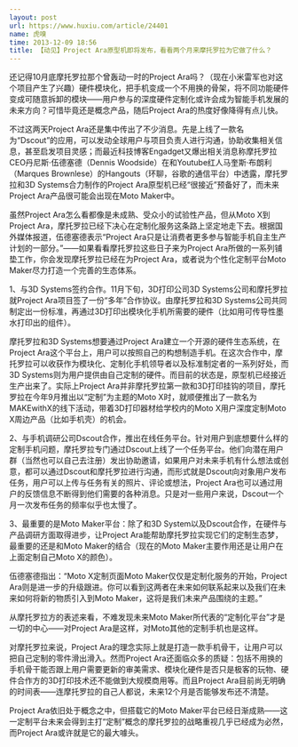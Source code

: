 ```yaml
---
layout: post
url: https://www.huxiu.com/article/24401
name: 虎嗅
time: 2013-12-09 18:56
title: 【动见】Project Ara原型机即将发布，看看两个月来摩托罗拉为它做了什么？
---
```

还记得10月底摩托罗拉那个曾轰动一时的Project Ara吗？（现在小米雷军也对这个项目产生了兴趣）硬件模块化，把手机变成一个不用换的骨架，将不同功能硬件变成可随意拆卸的模块——用户参与的深度硬件定制化或许会成为智能手机发展的未来方向？可惜毕竟还是概念产品，随后Project Ara的热度好像降得有点儿快。

不过这两天Project Ara还是集中传出了不少消息。先是上线了一款名为“Dscout”的应用，可以发动全球用户与项目负责人进行沟通，协助收集相关信息，甚至启发项目灵感；而最近科技博客Engadget又爆出相关消息称摩托罗拉CEO丹尼斯·伍德塞德（Dennis Woodside）在和Youtube红人马奎斯·布朗利（Marques Brownlese）的Hangouts（环聊，谷歌的通信平台）中透露，摩托罗拉和3D Systems合力制作的Project Ara原型机已经“很接近”预备好了，而未来Project Ara产品很可能会出现在Moto Maker中。

虽然Project Ara怎么看都像是未成熟、受众小的试验性产品，但从Moto X到Project Ara，摩托罗拉已经下决心在定制化服务这条路上坚定地走下去。根据国外媒体报道，伍德塞德表示“Project Ara只是让消费者更多参与智能手机自主生产计划的一部分。”——如果看看摩托罗拉这些日子来为Project Ara所做的一系列铺垫工作，你会发现摩托罗拉已经在为Project Ara，或者说为个性化定制平台Moto Maker尽力打造一个完善的生态体系。

1、与3D Systems签约合作。11月下旬，3D打印公司3D Systems公司和摩托罗拉就Project Ara项目签了一份“多年”合作协议。由摩托罗拉和3D Systems公司共同制定出一份标准，再通过3D打印出模块化手机所需要的硬件（比如用可传导性墨水打印出的组件）。

摩托罗拉和3D Systems想要通过Project Ara建立一个开源的硬件生态系统，在Project Ara这个平台上，用户可以按照自己的构想制造手机。在这次合作中，摩托罗拉可以收获作为模块化、定制化手机领导者以及标准制定者的一系列好处，而3D Systems则为用户提供由自己定制的硬件。而目前的状态是，原型机已经接近生产出来了。实际上Project Ara并非摩托罗拉第一款和3D打印挂钩的项目，摩托罗拉在今年9月推出以“定制”为主题的Moto X时，就顺便推出了一款名为MAKEwithX的线下活动，带着3D打印器材给学校内的Moto X用户深度定制Moto X周边产品（比如手机壳）的机会。

2、与手机调研公司Dscout合作，推出在线任务平台。针对用户到底想要什么样的定制手机问题，摩托罗拉专门通过Dscout上线了一个任务平台。他们向潜在用户群（当然也可以自己去注册）发出协助邀请，如果用户对未来手机有什么想法或创意，都可以通过Dscout和摩托罗拉进行沟通，而形式就是Dscout向对象用户发布任务，用户可以上传与任务有关的照片、评论或想法，Project Ara也可以通过用户的反馈信息不断得到他们需要的各种消息。只是对一些用户来说，Dscout一个月一次发布任务的频率似乎也太慢了。

3、最重要的是Moto Maker平台：除了和3D System以及Dscout合作，在硬件与产品调研方面取得进步，让Project Ara能帮助摩托罗拉实现它们的定制生态梦，最重要的还是和Moto Maker的结合（现在的Moto Maker主要作用还是让用户在上面定制自己Moto X的颜色）。

伍德塞德指出：“Moto X定制页面Moto Maker仅仅是定制化服务的开始，Project Ara则是进一步的升级跟进。你可以看到这两者在未来如何联系起来以及我们在未来如何将新的物质引入到Moto Maker，这将是我们未来产品围绕的主题。”

从摩托罗拉方的表述来看，不难发现未来Moto Maker所代表的“定制化平台”才是一切的中心——对Project Ara是这样，对Moto其他的定制手机也是这样。

对摩托罗拉来说，Project Ara的理念实际上就是打造一款手机骨干，让用户可以把自己定制的零件滑出滑入。然而Project Ara还面临众多的质疑：包括不用换的手机骨干能否跟上用户需要更新的审美需求、模块化硬件是否只是极客的玩物、硬件合作方的3D打印技术还不能做到大规模商用等。而且Project Ara目前尚无明确的时间表——连摩托罗拉的自己人都说，未来12个月是否能够发布还不清楚。

Project Ara依旧处于概念之中，但搭载它的Moto Maker平台已经日渐成熟——这一定制平台未来会得到主打“定制”概念的摩托罗拉的战略重视几乎已经成为必然，而Project Ara或许就是它的最大噱头。

